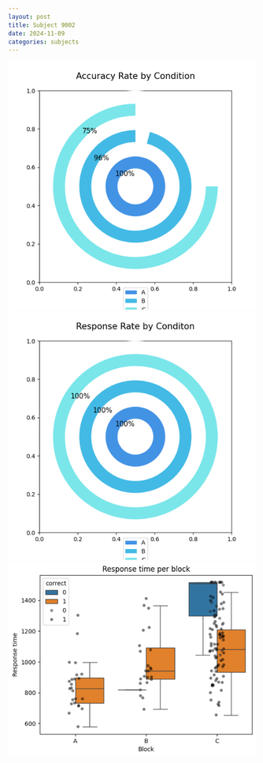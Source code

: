 ```yaml
---
layout: post
title: Subject 9002
date: 2024-11-09
categories: subjects
---
```


![](data/9002/run-1/9002_accuracy_rate.png)
![](data/9002/run-1/9002_response_rate.png)
![](data/9002/run-1/9002_rt.png)

